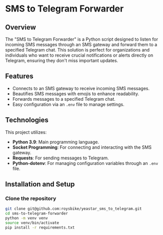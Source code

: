 # SMS to Telegram Forwarder

## Overview
The "SMS to Telegram Forwarder" is a Python script designed to listen for incoming SMS messages through an SMS gateway and forward them to a specified Telegram chat. This solution is perfect for organizations and individuals who want to receive crucial notifications or alerts directly on Telegram, ensuring they don't miss important updates.

## Features
- Connects to an SMS gateway to receive incoming SMS messages.
- Beautifies SMS messages with emojis to enhance readability.
- Forwards messages to a specified Telegram chat.
- Easy configuration via an `.env` file to manage settings.

## Technologies
This project utilizes:
- **Python 3.9**: Main programming language.
- **Socket Programming**: For connecting and interacting with the SMS gateway.
- **Requests**: For sending messages to Telegram.
- **Python-dotenv**: For managing configuration variables through an `.env` file.

## Installation and Setup

### Clone the repository
```bash
git clone git@github.com:roysbike/yeastar_sms_to_telegram.git
cd sms-to-telegram-forwarder
python -m venv venv
source venv/bin/activate
pip install -r requirements.txt
